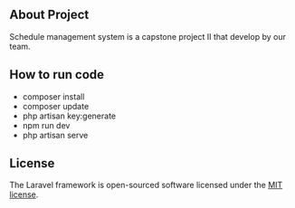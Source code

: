 

## About Project

Schedule management system is a capstone project II that develop by our team.

## How to run code
- composer install
- composer update
- php artisan key:generate
- npm run dev
- php artisan serve



## License

The Laravel framework is open-sourced software licensed under the [MIT license](https://opensource.org/licenses/MIT).
